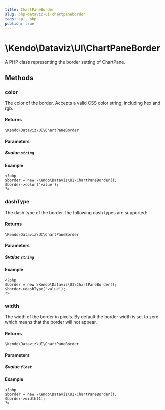 ```yaml
---
title: ChartPaneBorder
slug: php-dataviz-ui-chartpaneborder
tags: api, php
publish: true
---
```


# \Kendo\Dataviz\UI\ChartPaneBorder

A PHP class representing the border setting of ChartPane.


## Methods

### color
The color of the border. Accepts a valid CSS color string, including hex and rgb.

#### Returns
`\Kendo\Dataviz\UI\ChartPaneBorder`

#### Parameters

##### $value `string`



#### Example 
    <?php
    $border = new \Kendo\Dataviz\UI\ChartPaneBorder();
    $border->color('value');
    ?>

### dashType
The dash type of the border.The following dash types are supported:

#### Returns
`\Kendo\Dataviz\UI\ChartPaneBorder`

#### Parameters

##### $value `string`



#### Example 
    <?php
    $border = new \Kendo\Dataviz\UI\ChartPaneBorder();
    $border->dashType('value');
    ?>

### width
The width of the border in pixels. By default the border width is set to zero which means that the border will not appear.

#### Returns
`\Kendo\Dataviz\UI\ChartPaneBorder`

#### Parameters

##### $value `float`



#### Example 
    <?php
    $border = new \Kendo\Dataviz\UI\ChartPaneBorder();
    $border->width(1);
    ?>

 
